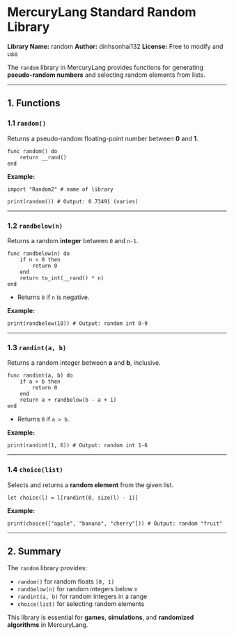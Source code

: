 # MercuryLang Standard Random Library

**Library Name:** random
**Author:** dinhsonhai132
**License:** Free to modify and use

The `random` library in MercuryLang provides functions for generating **pseudo-random numbers** and selecting random elements from lists.

---

## 1. Functions

### 1.1 `random()`

Returns a pseudo-random floating-point number between **0** and **1**.

```mercury
func random() do
    return __rand()
end
```

**Example:**

```mercury
import "Random2" # name of library

print(random()) # Output: 0.73491 (varies)
```

---

### 1.2 `randbelow(n)`

Returns a random **integer** between `0` and `n-1`.

```mercury
func randbelow(n) do
    if n < 0 then
        return 0
    end
    return to_int(__rand() * n)
end
```

* Returns `0` if `n` is negative.

**Example:**

```mercury
print(randbelow(10)) # Output: random int 0-9
```

---

### 1.3 `randint(a, b)`

Returns a random integer between **a** and **b**, inclusive.

```mercury
func randint(a, b) do
    if a > b then
        return 0
    end
    return a + randbelow(b - a + 1)
end
```

* Returns `0` if `a > b`.

**Example:**

```mercury
print(randint(1, 6)) # Output: random int 1-6
```

---

### 1.4 `choice(list)`

Selects and returns a **random element** from the given list.

```mercury
let choice(l) = l[randint(0, size(l) - 1)]
```

**Example:**

```mercury
print(choice(["apple", "banana", "cherry"])) # Output: random "fruit"
```

---

## 2. Summary

The `random` library provides:

* `random()` for random floats `[0, 1)`
* `randbelow(n)` for random integers below `n`
* `randint(a, b)` for random integers in a range
* `choice(list)` for selecting random elements

This library is essential for **games**, **simulations**, and **randomized algorithms** in MercuryLang.
